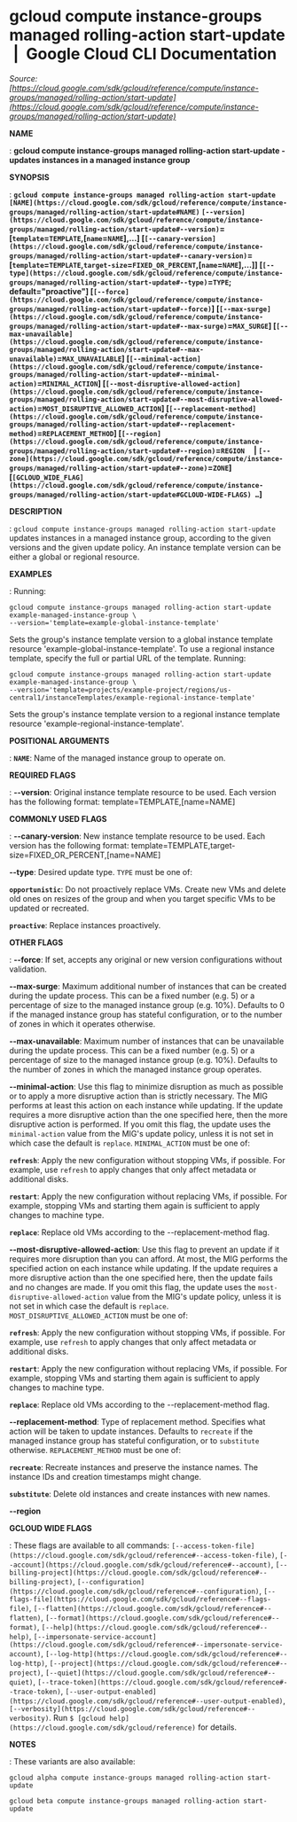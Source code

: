 # gcloud compute instance-groups managed rolling-action start-update  |  Google Cloud CLI Documentation

*Source: [https://cloud.google.com/sdk/gcloud/reference/compute/instance-groups/managed/rolling-action/start-update](https://cloud.google.com/sdk/gcloud/reference/compute/instance-groups/managed/rolling-action/start-update)*

**NAME**

: **gcloud compute instance-groups managed rolling-action start-update - updates instances in a managed instance group**

**SYNOPSIS**

: **`gcloud compute instance-groups managed rolling-action start-update` `[NAME](https://cloud.google.com/sdk/gcloud/reference/compute/instance-groups/managed/rolling-action/start-update#NAME)` `[--version](https://cloud.google.com/sdk/gcloud/reference/compute/instance-groups/managed/rolling-action/start-update#--version)`=[`template`=`TEMPLATE`,[`name`=`NAME`],…] [`[--canary-version](https://cloud.google.com/sdk/gcloud/reference/compute/instance-groups/managed/rolling-action/start-update#--canary-version)`=[`template`=`TEMPLATE`,`target-size`=`FIXED_OR_PERCENT`,[`name`=`NAME`],…]] [`[--type](https://cloud.google.com/sdk/gcloud/reference/compute/instance-groups/managed/rolling-action/start-update#--type)`=`TYPE`; default="proactive"] [`[--force](https://cloud.google.com/sdk/gcloud/reference/compute/instance-groups/managed/rolling-action/start-update#--force)`] [`[--max-surge](https://cloud.google.com/sdk/gcloud/reference/compute/instance-groups/managed/rolling-action/start-update#--max-surge)`=`MAX_SURGE`] [`[--max-unavailable](https://cloud.google.com/sdk/gcloud/reference/compute/instance-groups/managed/rolling-action/start-update#--max-unavailable)`=`MAX_UNAVAILABLE`] [`[--minimal-action](https://cloud.google.com/sdk/gcloud/reference/compute/instance-groups/managed/rolling-action/start-update#--minimal-action)`=`MINIMAL_ACTION`] [`[--most-disruptive-allowed-action](https://cloud.google.com/sdk/gcloud/reference/compute/instance-groups/managed/rolling-action/start-update#--most-disruptive-allowed-action)`=`MOST_DISRUPTIVE_ALLOWED_ACTION`] [`[--replacement-method](https://cloud.google.com/sdk/gcloud/reference/compute/instance-groups/managed/rolling-action/start-update#--replacement-method)`=`REPLACEMENT_METHOD`] [`[--region](https://cloud.google.com/sdk/gcloud/reference/compute/instance-groups/managed/rolling-action/start-update#--region)`=`REGION`     | `[--zone](https://cloud.google.com/sdk/gcloud/reference/compute/instance-groups/managed/rolling-action/start-update#--zone)`=`ZONE`] [`[GCLOUD_WIDE_FLAG](https://cloud.google.com/sdk/gcloud/reference/compute/instance-groups/managed/rolling-action/start-update#GCLOUD-WIDE-FLAGS) …`]**

**DESCRIPTION**

: `gcloud compute instance-groups managed rolling-action start-update`
updates instances in a managed instance group, according to the given versions
and the given update policy.
An instance template version can be either a global or regional resource.

**EXAMPLES**

: Running:

```
gcloud compute instance-groups managed rolling-action start-update example-managed-instance-group \
--version='template=example-global-instance-template'
```

Sets the group's instance template version to a global instance template
resource 'example-global-instance-template'.
To use a regional instance template, specify the full or partial URL of the
template.
Running:

```
gcloud compute instance-groups managed rolling-action start-update example-managed-instance-group \
--version='template=projects/example-project/regions/us-central1/instanceTemplates/example-regional-instance-template'
```

Sets the group's instance template version to a regional instance template
resource 'example-regional-instance-template'.

**POSITIONAL ARGUMENTS**

: **`NAME`**:
Name of the managed instance group to operate on.

**REQUIRED FLAGS**

: **--version**:
Original instance template resource to be used. Each version has the following
format: template=TEMPLATE,[name=NAME]

**COMMONLY USED FLAGS**

: **--canary-version**:
New instance template resource to be used. Each version has the following
format: template=TEMPLATE,target-size=FIXED_OR_PERCENT,[name=NAME]

**--type**:
Desired update type. `TYPE` must be one of:

**`opportunistic`**:
Do not proactively replace VMs. Create new VMs and delete old ones on resizes of
the group and when you target specific VMs to be updated or recreated.

**`proactive`**:
Replace instances proactively.

**OTHER FLAGS**

: **--force**:
If set, accepts any original or new version configurations without validation.

**--max-surge**:
Maximum additional number of instances that can be created during the update
process. This can be a fixed number (e.g. 5) or a percentage of size to the
managed instance group (e.g. 10%). Defaults to 0 if the managed instance group
has stateful configuration, or to the number of zones in which it operates
otherwise.

**--max-unavailable**:
Maximum number of instances that can be unavailable during the update process.
This can be a fixed number (e.g. 5) or a percentage of size to the managed
instance group (e.g. 10%). Defaults to the number of zones in which the managed
instance group operates.

**--minimal-action**:
Use this flag to minimize disruption as much as possible or to apply a more
disruptive action than is strictly necessary. The MIG performs at least this
action on each instance while updating. If the update requires a more disruptive
action than the one specified here, then the more disruptive action is
performed. If you omit this flag, the update uses the
``minimal-action`` value from the MIG's update
policy, unless it is not set in which case the default is
``replace``.
`MINIMAL_ACTION` must be one of:

**`refresh`**:
Apply the new configuration without stopping VMs, if possible. For example, use
``refresh`` to apply changes that only affect metadata or additional disks.

**`restart`**:
Apply the new configuration without replacing VMs, if possible. For example,
stopping VMs and starting them again is sufficient to apply changes to machine
type.

**`replace`**:
Replace old VMs according to the --replacement-method flag.

**--most-disruptive-allowed-action**:
Use this flag to prevent an update if it requires more disruption than you can
afford. At most, the MIG performs the specified action on each instance while
updating. If the update requires a more disruptive action than the one specified
here, then the update fails and no changes are made. If you omit this flag, the
update uses the
``most-disruptive-allowed-action`` value from
the MIG's update policy, unless it is not set in which case the default is
``replace``.
`MOST_DISRUPTIVE_ALLOWED_ACTION` must be one of:

**`refresh`**:
Apply the new configuration without stopping VMs, if possible. For example, use
``refresh`` to apply changes that only affect metadata or additional disks.

**`restart`**:
Apply the new configuration without replacing VMs, if possible. For example,
stopping VMs and starting them again is sufficient to apply changes to machine
type.

**`replace`**:
Replace old VMs according to the --replacement-method flag.

**--replacement-method**:
Type of replacement method. Specifies what action will be taken to update
instances. Defaults to ``recreate`` if the managed instance group has stateful
configuration, or to ``substitute`` otherwise.
`REPLACEMENT_METHOD` must be one of:

**`recreate`**:
Recreate instances and preserve the instance names. The instance IDs and
creation timestamps might change.

**`substitute`**:
Delete old instances and create instances with new names.

**--region**

**GCLOUD WIDE FLAGS**

: These flags are available to all commands: `[--access-token-file](https://cloud.google.com/sdk/gcloud/reference#--access-token-file)`,
`[--account](https://cloud.google.com/sdk/gcloud/reference#--account)`, `[--billing-project](https://cloud.google.com/sdk/gcloud/reference#--billing-project)`,
`[--configuration](https://cloud.google.com/sdk/gcloud/reference#--configuration)`,
`[--flags-file](https://cloud.google.com/sdk/gcloud/reference#--flags-file)`,
`[--flatten](https://cloud.google.com/sdk/gcloud/reference#--flatten)`, `[--format](https://cloud.google.com/sdk/gcloud/reference#--format)`, `[--help](https://cloud.google.com/sdk/gcloud/reference#--help)`, `[--impersonate-service-account](https://cloud.google.com/sdk/gcloud/reference#--impersonate-service-account)`,
`[--log-http](https://cloud.google.com/sdk/gcloud/reference#--log-http)`,
`[--project](https://cloud.google.com/sdk/gcloud/reference#--project)`, `[--quiet](https://cloud.google.com/sdk/gcloud/reference#--quiet)`, `[--trace-token](https://cloud.google.com/sdk/gcloud/reference#--trace-token)`, `[--user-output-enabled](https://cloud.google.com/sdk/gcloud/reference#--user-output-enabled)`,
`[--verbosity](https://cloud.google.com/sdk/gcloud/reference#--verbosity)`.
Run `$ [gcloud help](https://cloud.google.com/sdk/gcloud/reference)` for details.

**NOTES**

: These variants are also available:

```
gcloud alpha compute instance-groups managed rolling-action start-update
```

```
gcloud beta compute instance-groups managed rolling-action start-update
```